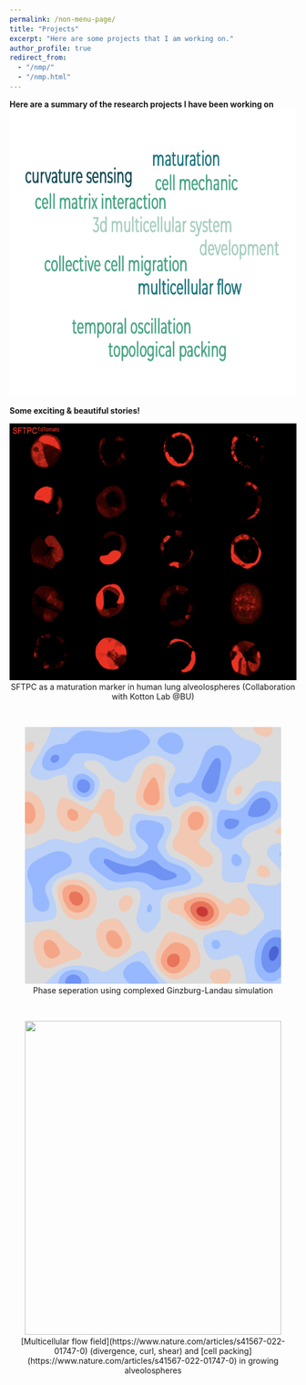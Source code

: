 ```yaml
---
permalink: /non-menu-page/
title: "Projects"
excerpt: "Here are some projects that I am working on."
author_profile: true
redirect_from: 
  - "/nmp/"
  - "/nmp.html"
---
```


**Here are a summary of the research projects I have been working on** <br/>
<img src="wordcloud.png" width="1000" height="500"/><br/>
<br/>
**Some exciting & beautiful stories!** <br/>
<p align="center">
  <img src="https://github.com/tang-wenhui/tang-wenhui.github.io/blob/master/_pages/SFTPC.png" width="650" height="450"/><br/>
  SFTPC as a maturation marker in human lung alveolospheres (Collaboration with Kotton Lab @BU) <br/> 
</p>
<br/>
<p align="center">
<img src="https://github.com/tang-wenhui/tang-wenhui.github.io/blob/master/_pages/CGL2D_simulation-alpha5-beta0.5_noise0.005.gif" width="450" height="450"/> <br/>
Phase seperation using complexed Ginzburg-Landau simulation<br/>
</p>  
<br/>
<p align="center">
<img src="https://github.com/tang-wenhui/tang-wenhui.github.io/blob/master/_pages/cover1_without_title.jpg" width="450" height="550"/> <br/>
[Multicellular flow field](https://www.nature.com/articles/s41567-022-01747-0) (divergence, curl, shear) and [cell packing](https://www.nature.com/articles/s41567-022-01747-0) in growing alveolospheres<br/>
</p> 




